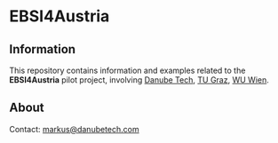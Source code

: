 # EBSI4Austria

## Information

This repository contains information and examples related to the **EBSI4Austria** pilot project, involving [Danube Tech](https://danubetech.com/), [TU Graz](https://www.tugraz.at/), [WU Wien](https://www.wu.ac.at/).

## About

Contact: markus@danubetech.com

